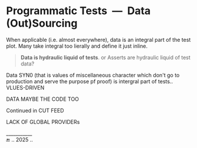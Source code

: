 # Programmatic Tests &nbsp;&mdash;&nbsp; Data (Out)Sourcing

When applicable (i.e. almost everywhere), data is an integral part of the test plot. Many take integral too lierally and define it just inline.

> **Data is hydraulic liquid of tests**.
> or Asserts are hydraulic liquid of test data?

Data SYN0 (that is values of miscellaneous character which don't go to production and serve the purpose pf proof) is intergral part of tests.. VLUES-DRIVEN


DATA MAYBE THE CODE TOO

Continued in
CUT FEED


LACK OF GLOBAL PROVIDERs

___________\
🔚 .. 2025 ..
